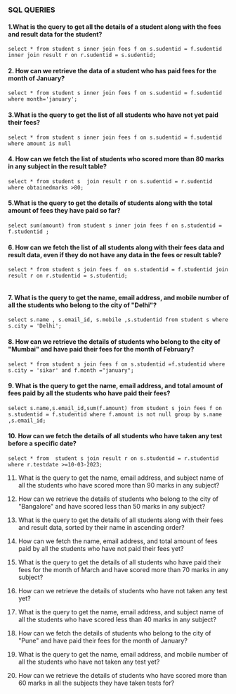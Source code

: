  ###          SQL QUERIES  ###
#### 1.What is the query to get all the details of a student along with the fees and result data for the student?
 ```
 select * from student s inner join fees f on s.sudentid = f.sudentid inner join result r on r.sudentid = s.sudentid;
 ```
#### 2. How can we retrieve the data of a student who has paid fees for the month of January?

```
select * from student s inner join fees f on s.sudentid = f.sudentid where month='january';

```
#### 3.What is the query to get the list of all students who have not yet paid their fees?

```
select * from student s inner join fees f on s.sudentid = f.sudentid where amount is null
```
#### 4. How can we fetch the list of students who scored more than 80 marks in any subject in the result table?
```
select * from student s  join result r on s.sudentid = r.sudentid where obtainedmarks >80;
```
#### 5.What is the query to get the details of students along with the total amount of fees they have paid so far?
```
select sum(amount) from student s inner join fees f on s.studentid = f.studentid ;

```
#### 6.  How can we fetch the list of all students along with their fees data and result data, even if they do not have any data in the fees or result table?
```
select * from student s join fees f  on s.studentid = f.studentid join result r on r.studentid = s.studentid;


```
#### 7.  What is the query to get the name, email address, and mobile number of all the students who belong to the city of "Delhi"?
```
select s.name , s.email_id, s.mobile ,s.studentid from student s where s.city = 'Delhi';

```

#### 8.  How can we retrieve the details of students who belong to the city of "Mumbai" and have paid their fees for the month of February?
```
select * from student s join fees f on s.studentid =f.studentid where s.city = 'sikar' and f.month ="january";

```


#### 9.  What is the query to get the name, email address, and total amount of fees paid by all the students who have paid their fees?
```
select s.name,s.email_id,sum(f.amount) from student s join fees f on s.studentid = f.studentid where f.amount is not null group by s.name ,s.email_id;

```
#### 10.  How can we fetch the details of all students who have taken any test before a specific date?
```
select * from  student s join result r on s.studentid = r.studentid where r.testdate >=10-03-2023;
```


11.  What is the query to get the name, email address, and subject name of all the students who have scored more than 90 marks in any subject?

12.  How can we retrieve the details of students who belong to the city of "Bangalore" and have scored less than 50 marks in any subject?

13.  What is the query to get the details of all students along with their fees and result data, sorted by their name in ascending order?

14.  How can we fetch the name, email address, and total amount of fees paid by all the students who have not paid their fees yet?

15.  What is the query to get the details of all students who have paid their fees for the month of March and have scored more than 70 marks in any subject?

16.  How can we retrieve the details of students who have not taken any test yet?

17.  What is the query to get the name, email address, and subject name of all the students who have scored less than 40 marks in any subject?

18.  How can we fetch the details of students who belong to the city of "Pune" and have paid their fees for the month of January?

19.  What is the query to get the name, email address, and mobile number of all the students who have not taken any test yet?

20.  How can we retrieve the details of students who have scored more than 60 marks in all the subjects they have taken tests for?
  
